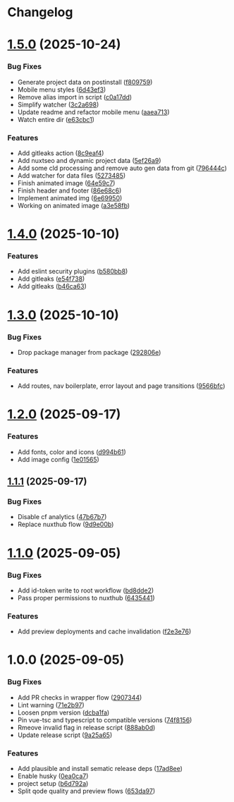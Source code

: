 # Changelog

# [1.5.0](https://github.com/remihuigen/keukensenmeer/compare/v1.4.0...v1.5.0) (2025-10-24)


### Bug Fixes

* Generate project data on postinstall ([f809759](https://github.com/remihuigen/keukensenmeer/commit/f8097590cc228a215148e2886020a5aa65f88273))
* Mobile menu styles ([6d43ef3](https://github.com/remihuigen/keukensenmeer/commit/6d43ef3e526380edf11bca81d90a64b325d40521))
* Remove alias import in script ([c0a17dd](https://github.com/remihuigen/keukensenmeer/commit/c0a17dd3a851e7d78d0a2332a879d61afb553f59))
* Simplify watcher ([3c2a698](https://github.com/remihuigen/keukensenmeer/commit/3c2a6983b8566ac7e4bc025da8d0f7b0cd8bedaf))
* Update readme and refactor mobile menu ([aaea713](https://github.com/remihuigen/keukensenmeer/commit/aaea713f350c3c8db87a4d48c96bfe86266168c2))
* Watch entire dir ([e63cbc1](https://github.com/remihuigen/keukensenmeer/commit/e63cbc18dea80dacf95edf52778633ff7c11ca07))


### Features

* Add gitleaks action ([8c9eaf4](https://github.com/remihuigen/keukensenmeer/commit/8c9eaf443535db5fb49046fdc79c08f276d82ec5))
* Add nuxtseo and dynamic project data ([5ef26a9](https://github.com/remihuigen/keukensenmeer/commit/5ef26a99d80c197517bfc9d9c0d7467ee5bb0e84))
* Add some cld processing and remove auto gen data from git ([796444c](https://github.com/remihuigen/keukensenmeer/commit/796444c16933c05d399ad194c2040d1f85bbad7d))
* Add watcher for data files ([5273485](https://github.com/remihuigen/keukensenmeer/commit/5273485419bc4891988a490cc97da9999e5f8402))
* Finish animated image ([64e59c7](https://github.com/remihuigen/keukensenmeer/commit/64e59c78482800495b05256a476bf8c50ae8e9cf))
* Finish header and footer ([86e68c6](https://github.com/remihuigen/keukensenmeer/commit/86e68c622a949c0c7d5591987af3a3f50932c760))
* Implement animated img ([6e69950](https://github.com/remihuigen/keukensenmeer/commit/6e69950ab8361c2f479b729d3c60477aa6f622c7))
* Working on animated image ([a3e58fb](https://github.com/remihuigen/keukensenmeer/commit/a3e58fb69c91cf79ab197b55edd337e679d6469a))

# [1.4.0](https://github.com/remihuigen/keukensenmeer/compare/v1.3.0...v1.4.0) (2025-10-10)


### Features

* Add eslint security plugins ([b580bb8](https://github.com/remihuigen/keukensenmeer/commit/b580bb8dba14925a45ef7a3d81d73f2451eca3cf))
* Add gitleaks ([e54f738](https://github.com/remihuigen/keukensenmeer/commit/e54f738b7bbf4446ebb956a56150d4e38cfd04ea))
* Add gitleaks ([b46ca63](https://github.com/remihuigen/keukensenmeer/commit/b46ca6376784c30a7fcaf0630c62df70111cafae))

# [1.3.0](https://github.com/remihuigen/keukensenmeer/compare/v1.2.0...v1.3.0) (2025-10-10)


### Bug Fixes

* Drop package manager from package ([292806e](https://github.com/remihuigen/keukensenmeer/commit/292806e00a65ec5de30b2a4b96f28596fa9088e1))


### Features

* Add routes, nav boilerplate, error layout and page transitions ([9566bfc](https://github.com/remihuigen/keukensenmeer/commit/9566bfc7c5f45a55399cd491ce538e4af880770b))

# [1.2.0](https://github.com/remihuigen/keukensenmeer/compare/v1.1.1...v1.2.0) (2025-09-17)


### Features

* Add fonts, color and icons ([d994b61](https://github.com/remihuigen/keukensenmeer/commit/d994b619edf1f0d7e92aa2c5aa26902677c9bdb3))
* Add image config ([1e01565](https://github.com/remihuigen/keukensenmeer/commit/1e0156560b3549852ae837c948923a0ed6bb18a2))

## [1.1.1](https://github.com/remihuigen/keukensenmeer/compare/v1.1.0...v1.1.1) (2025-09-17)


### Bug Fixes

* Disable cf analytics ([47b67b7](https://github.com/remihuigen/keukensenmeer/commit/47b67b7a779cb526a568f1682dc84673ad846f6d))
* Replace nuxthub flow ([9d9e00b](https://github.com/remihuigen/keukensenmeer/commit/9d9e00bfa44b4778b8a7c283ae18e7a03432615b))

# [1.1.0](https://github.com/remihuigen/keukensenmeer/compare/v1.0.0...v1.1.0) (2025-09-05)


### Bug Fixes

* Add id-token write to root workflow ([bd8dde2](https://github.com/remihuigen/keukensenmeer/commit/bd8dde20abb5ca5b9ca70e391bc89fc05eaa58f9))
* Pass proper permissions to nuxthub ([6435441](https://github.com/remihuigen/keukensenmeer/commit/64354410cdbfa6017660e48504ab9988812ebb71))


### Features

* Add preview deployments and cache invalidation ([f2e3e76](https://github.com/remihuigen/keukensenmeer/commit/f2e3e7657c37602f34a4d4ea933e4b615e40e15c))

# 1.0.0 (2025-09-05)


### Bug Fixes

* Add PR checks in wrapper flow ([2907344](https://github.com/remihuigen/keukensenmeer/commit/2907344c15179ad4e885c0477132644d5df8a7e6))
* Lint warning ([71e2b97](https://github.com/remihuigen/keukensenmeer/commit/71e2b97c94f6e7ab2c305710ee58d37b3e70f4a3))
* Loosen pnpm version ([dcba1fa](https://github.com/remihuigen/keukensenmeer/commit/dcba1fae047ec5b8e0b3d2f2434b533b9248ff6b))
* Pin vue-tsc and typescript to compatible versions ([74f8156](https://github.com/remihuigen/keukensenmeer/commit/74f815607b9f67cdee6b728db86115df1a5db551))
* Rmeove invalid flag in release script ([888ab0d](https://github.com/remihuigen/keukensenmeer/commit/888ab0d5274fc1b868bc2dd284767efe66d89a1d))
* Update release script ([9a25a65](https://github.com/remihuigen/keukensenmeer/commit/9a25a651eb309e51df8e59dcfb16a97961e6aea8))


### Features

* Add plausible and install sematic release deps ([17ad8ee](https://github.com/remihuigen/keukensenmeer/commit/17ad8ee1805dafdf0bc8823568fbe52511239acc))
* Enable husky ([0ea0ca7](https://github.com/remihuigen/keukensenmeer/commit/0ea0ca77d9677ae71cc921afeac494cbb176aacf))
* project setup ([b6d792a](https://github.com/remihuigen/keukensenmeer/commit/b6d792a8551bb153505c3a83690c74ad961dc4d3))
* Split qode quality and preview flows ([653da97](https://github.com/remihuigen/keukensenmeer/commit/653da97862fa0bac147ebc78ee89904f7451b93a))
